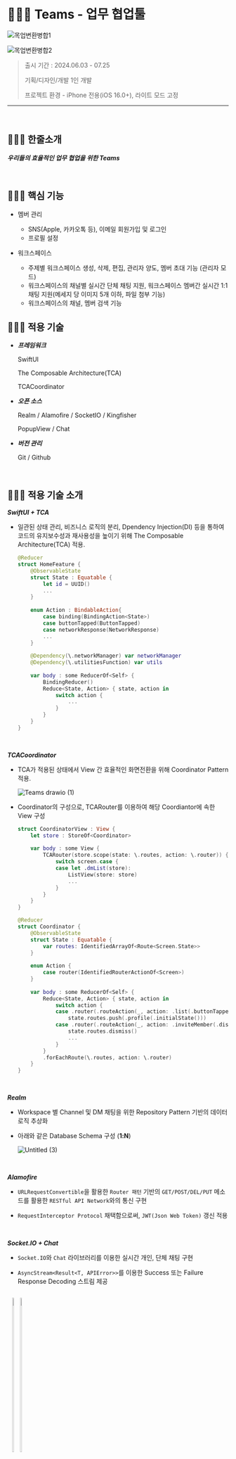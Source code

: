 # 👨🏻‍💻 Teams - 업무 협업툴

![목업변환병합1](https://github.com/user-attachments/assets/91789873-ccda-4004-b81b-8c90f91fbc46)

![목업변환병합2](https://github.com/user-attachments/assets/e137558b-64e5-447e-bdf9-a6204a828a89)

> 출시 기간 : 2024.06.03 - 07.25
>
> 기획/디자인/개발 1인 개발
>
> 프로젝트 환경 - iPhone 전용(iOS 16.0+), 라이트 모드 고정

---

<br>

## 👨🏻‍💻 **한줄소개**

***우리들의 효율적인 업무 협업을 위한 Teams***

<br>

## 👨🏻‍💻 **핵심 기능**

* 멤버 관리

    * SNS(Apple, 카카오톡 등), 이메일 회원가입 및 로그인
    * 프로필 설정

* 워크스페이스

    * 주제별 워크스페이스 생성, 삭제, 편집, 관리자 양도, 멤버 초대 기능 (관리자 모드)
    * 워크스페이스의 채널별 실시간 단체 채팅 지원, 워크스페이스 멤버간 실시간 1:1 채팅 지원(메세지 당 이미지 5개 이하, 파일 첨부 기능)
    * 워크스페이스의 채널, 멤버 검색 기능


## 👨🏻‍💻 **적용 기술**

* ***프레임워크***

    SwiftUI

    The Composable Architecture(TCA)
  
    TCACoordinator

* ***오픈 소스***

    Realm / Alamofire /	SocketIO / Kingfisher

    PopupView / Chat

* ***버전 관리***

    Git / Github

  <br>

## 👨🏻‍💻 **적용 기술 소개**

***SwiftUI + TCA***

* 일관된 상태 관리, 비즈니스 로직의 분리, Dpendency Injection(DI) 등을 통하여 코드의 유지보수성과 재사용성을 높이기 위해 The Composable Architecture(TCA) 적용.

    ```swift 
    @Reducer
    struct HomeFeature {    
        @ObservableState
        struct State : Equatable {
            let id = UUID()
            ...
        }
        
        enum Action : BindableAction{
            case binding(BindingAction<State>)
            case buttonTapped(ButtonTapped)
            case networkResponse(NetworkResponse)
            ...
        }
        
        @Dependency(\.networkManager) var networkManager
        @Dependency(\.utilitiesFunction) var utils
        
        var body : some ReducerOf<Self> {
            BindingReducer()
            Reduce<State, Action> { state, action in
                switch action {
                    ...
                }
            }
        }   
    }
    ```

<br>

***TCACoordinator***

* TCA가 적용된 상태에서 View 간 효율적인 화면전환을 위해 Coordinator Pattern 적용.

    ![Teams drawio (1)](https://github.com/user-attachments/assets/dff306c1-c0bd-4f45-97e6-f015db31f147)

* Coordinator의 구성으로, TCARouter를 이용하여 해당 Coordiantor에 속한 View 구성

    ```swift
    struct CoordinatorView : View {
        let store : StoreOf<Coordinator>
        
        var body : some View {
            TCARouter(store.scope(state: \.routes, action: \.router)) { screen in
                switch screen.case {
                case let .dmList(store):
                    ListView(store: store)
                    ...
                }
            }
        }
    }

    @Reducer
    struct Coordinator {
        @ObservableState
        struct State : Equatable {
            var routes: IdentifiedArrayOf<Route<Screen.State>>
        }
        
        enum Action {
            case router(IdentifiedRouterActionOf<Screen>)
        }
        
        var body : some ReducerOf<Self> {
            Reduce<State, Action> { state, action in
                switch action {
                case .router(.routeAction(_, action: .list(.buttonTapped(.profileOpenTapped)))):
                    state.routes.push(.profile(.initialState()))   
                case .router(.routeAction(_, action: .inviteMember(.dismiss))):
                    state.routes.dismiss()
                    ...
                }
            }
            .forEachRoute(\.routes, action: \.router)
        }
    }

    ```

<br>

***Realm***

* Workspace 별 Channel 및 DM 채팅을 위한 Repository Pattern 기반의 데이터 로직 추상화

* 아래와 같은 Database Schema 구성 (**1:N**)
  
    ![Untitled (3)](https://github.com/user-attachments/assets/eadcb91f-390d-4af9-be39-6eddc196211b)


<br>

***Alamofire***

* `URLRequestConvertible`을 활용한 `Router 패턴` 기반의 `GET/POST/DEL/PUT` 메소드를 활용한 `RESTful API Network`와의 통신 구현

* `RequestInterceptor Protocol` 채택함으로써, `JWT(Json Web Token)` 갱신 적용

<br>

***Socket.IO + Chat***

* `Socket.IO`와 `Chat` 라이브러리를 이용한 실시간 개인, 단체 채팅 구현

* `AsyncStream<Result<T, APIError>>`를 이용한 Success 또는 Failure Response Decoding 스트림 제공

<p align="center" style="display: inline-block;">
  <img src="https://github.com/user-attachments/assets/ab8b4e27-f45e-428a-91cf-76007d62668a" width="30%" height="30%"/>
  <img src="https://github.com/user-attachments/assets/3c73f1b1-564b-4160-bc69-1032a387450e" width="30%" height="30%"/>
</p>


<br>

***PopupView***

* `PopupView` 라이브러리를 이용한 두 가지 형태의 `Toast Menu 구현`

<p align="center" style="display: inline-block;">
  <img src="https://github.com/user-attachments/assets/ae7e450c-ede5-43ff-9080-0c7eaaed8dd3" width="30%" height="30%"/>
  <img src="https://github.com/user-attachments/assets/1b8dbcf1-1eb6-4eeb-b42b-5dfdbab85be2" width="30%" height="30%"/>
</p>

<br>

## 👨🏻‍💻 트러블슈팅

### 1. Coordinator에 속한 View 간 Action 전달

* **문제 상황**

    > - 아래와 같은 구조로, SideMenuView와 EditView는 SideMenuCoordinator에 포함된 하위 View이며, SideMenuView에서 수정 Button을 클릭시, EditView가 Present되는 형태임.
    > - 또한, TCA는 단방향 아키텍처를 지향하며, TCACoordinator 또한 단방향 화면 전환을 목표로 View 간 양방향 소통이 아닌, Coordinator를 통한 단방향 화면전환을 지원함. 
    > - 이때, 각 View는 서로 독립적이므로 특정 View에서 발생한 Event를 전달받아 View를 Update 해야하는 문제가 발생.

    <p align="center">
      <img src="https://github.com/Jin0331/Teams/assets/42958809/03bca249-7e30-45cf-800b-001335699d91" width="45%" height="45%"/>
    </p>

* **해결 방법**

    1. 각 View는 무한 증식되지 않으므로 `IdentifiedArrayOf<Route<SideMenuScreen.State>>`와 같이, 각 View의 State를 관리하기 위하여 `IdentifiedArrayOf`를 사용하므로써 포함된 View에 대해 Identity 지정

    2. Identity를 지정하기 위해, `Identifiable` Protocol를 채택

        ```swift
        @Reducer(state: .equatable)
        enum SideMenuScreen {
            case sidemenu(SideMenuFeature)
            case workspaceAdd(WorkspaceAddFeature)
            case workspaceEdit(WorkspaceEditFeature)
        }
        extension SideMenuScreen.State: Identifiable {
            var id: ID {
                switch self {
                case .sidemenu:
                        .sidemenu
                case .workspaceAdd:
                        .workspaceAdd
                case .workspaceEdit:
                        .workspaceEdit
                }
            }
    
            enum ID: Identifiable {
                case sidemenu
                case workspaceAdd
                case workspaceEdit
    
                var id: ID { self }
            }
        }
        ```

    3. 또한, 각 View의 Event를 관리하기 위해, `IdentifiedRouterActionOf<SideMenuScreen>` 선언

    4. Coordinaotr의 Reducer에서 View 간 이벤트 전달할 수 있도록 구현
        ```swift
        var body : some ReducerOf<Self> {
            Reduce<State, Action> { state, action in
                switch action {
                    
                case .router(.routeAction(_, action: .sidemenu(.createWorkspaceTapped))):
                    state.routes.presentSheet(.workspaceAdd(.init()))
                    
                case let .router(.routeAction(_, action: .sidemenu(.workspaceEdit(workspace)))):
                    state.routes.presentSheet(.workspaceEdit(.init(workspaceID: workspace.id, workspaceImage: workspace.profileImageToUrl, workspaceName: workspace.name, workspaceDescription: workspace.description)))
                    
                case .router(.routeAction(_, action: .workspaceAdd(.dismiss))), .router(.routeAction(_, action: .workspaceEdit(.dismiss))):
                    state.routes.dismiss()
                
                case .router(.routeAction(_, action: .workspaceEdit(.editWorkspaceComplete))):
                    return .send(.router(.routeAction(id: .sidemenu, action: .sidemenu(.onAppear))))
                    
                default:
                    break
                }
                return .none
            }
        }
            .forEachRoute(\.routes, action: \.router)
        ```
<br>

### 2. TCA Action의 Effect에서 Complete 이후 send 추가적인 Action 이벤트 방출

* **문제 상황**

    > - 실시간 채팅 구현을 위해, Action 내부에서 Socket을 연결하고, Socket으로 부터 전달된 데이터를 다른 Action으로 보내는 과정에서 `An action was sent from a completed effect` 에러가 발생
    > - Task에서 Socket 연결 직후 Effect(`.run`) 구문이 종료되었지만, Action(`await send(.socket(.socketRecevieHandling(decodedData.toDomain()))`) 이벤트가 지속적으로 방출되는 비정상적인 현상이 나타남
    > - Socket이 정상적으로 연결되어 있으므로 양방향 통신으로 값을 지소적으로 받아오게 되고, 데이터 처리로직이 문제없이 수행되지만 TCA 프레임워크에서 관리할 수 없는 상태가 되어 해당 에러가 발생함

    ```swift
    case .socketReceive:
        return .run { [socket = state.socket] send in
            Task {
                state.socket.on(clientEvent: .connect) { data, ack in
                    print("socket connected", data, ack) }
            
                state.socket.on(clientEvent: .disconnect) { data, ack in
                    print("socket disconnected") }
            
                state.socket.on("channel") { dataArray, ack in
                    if let data = dataArray.first {
                        do {
                            let result = try JSONSerialization.data(withJSONObject: data)
                            let decodedData = try JSONDecoder().decode(ChannelChatResponseDTO.self, from: result)
                            await send(.socket(.socketRecevieHandling(decodedData.toDomain())))

                        } catch { }
                    }
                }
            }
        }
    ```

* **해결 방법**

    1.  Effect가 Socket 연결 이후에도 종료되지 않도록, 해당 구문을 `AsyncStream`으로 변경하여 비동기 Sequence로 적용 후 `for await`을 통해 Stream을 지속적으로 받을 수 있는 대기 상태로 변경.

    2. SocketIOManager 구성 후, 반환값을 `AsyncStream<Result<T, APIError>>`으로 설정

    ```swift
    # SocketIOManager 반환값 예시
    return AsyncStream { [weak self] continuation in
        guard let self else {
            continuation.yield(.failure(.unknown))
            self?.stopAndRemoveSocket()
            continuation.finish()
            return
        }
        print("AsyncStream Start")
        self.setupSocketHandlers(continuation: continuation, type: type, eventName: socketCase.eventName)
        socket?.connect()
        
        continuation.onTermination = { @Sendable _ in
            print("AsyncStream End")
            self.stopSocket()
        }
    }
    ```

    3. Effect가 종료되지 않게 `AsyncStream`을 지속적으로 처리 및 대기 상태를 유지하기 위해 `for await`을 통한 비동기 Stream 처리 구문 추가

    ```swift
    # Effect 내부
    case .socket(.socketConnect):
        return .run { [ channelID = state.channelCurrent.channelID ] send in
            let socketStream = await socketManager.connect(to: .channelChat(channelID: channelID), type: ChannelChatResponseDTO.self)
            for await stream in socketStream {
                switch stream {
                case let .success(response):
                    await send(.socket(.socketRecevieHandling(response.toDomain())))
                case let .failure(error):
                    let errorType = APIError.networkErrorType(error: error.errorDescription)
                    print(errorType, error)
                }
            }
        }
    ```
